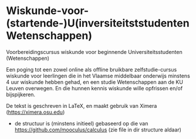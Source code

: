 # Wiskunde-voor-(startende-)U(inversiteitststudenten Wetenschappen)
Voorbereidingscursus wiskunde voor beginnende Universiteitsstudenten (Wetenschappen)


Een poging tot een zowel online als offline bruikbare zelfstudie-cursus wiskunde voor leerlingen die in het Vlaamse middelbaar onderwijs minstens 4 uur wiskunde hebben gehad, en een studie Wetenschappen aan de KU Leuven overwegen. En die hunnen kennis wiskunde wille opfrissen en/of bijspijkeren.


De tekst is geschreven in LaTeX, en maakt gebruik van  Ximera (https://ximera.osu.edu)




* de structuur is (minstens initieel) gebaseerd op die van https://github.com/mooculus/calculus (zie file in dir structure aldaar)

